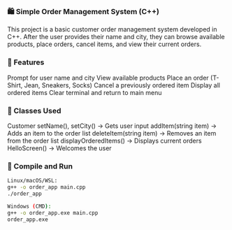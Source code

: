 ### 🛍️ Simple Order Management System (C++)
This project is a basic customer order management system developed in C++. 
After the user provides their name and city, they can browse available products, place orders, cancel items, and view their current orders.

### 🚀 Features
Prompt for user name and city
View available products
Place an order (T-Shirt, Jean, Sneakers, Socks)
Cancel a previously ordered item
Display all ordered items
Clear terminal and return to main menu

### 🧾 Classes Used
Customer
setName(), setCity() → Gets user input
addItem(string item) → Adds an item to the order list
deleteItem(string item) → Removes an item from the order list
displayOrderedItems() → Displays current orders
HelloScreen() → Welcomes the user

### 🔧 Compile and Run
```bash
Linux/macOS/WSL:
g++ -o order_app main.cpp
./order_app
```
```bash
Windows (CMD):
g++ -o order_app.exe main.cpp
order_app.exe
```
